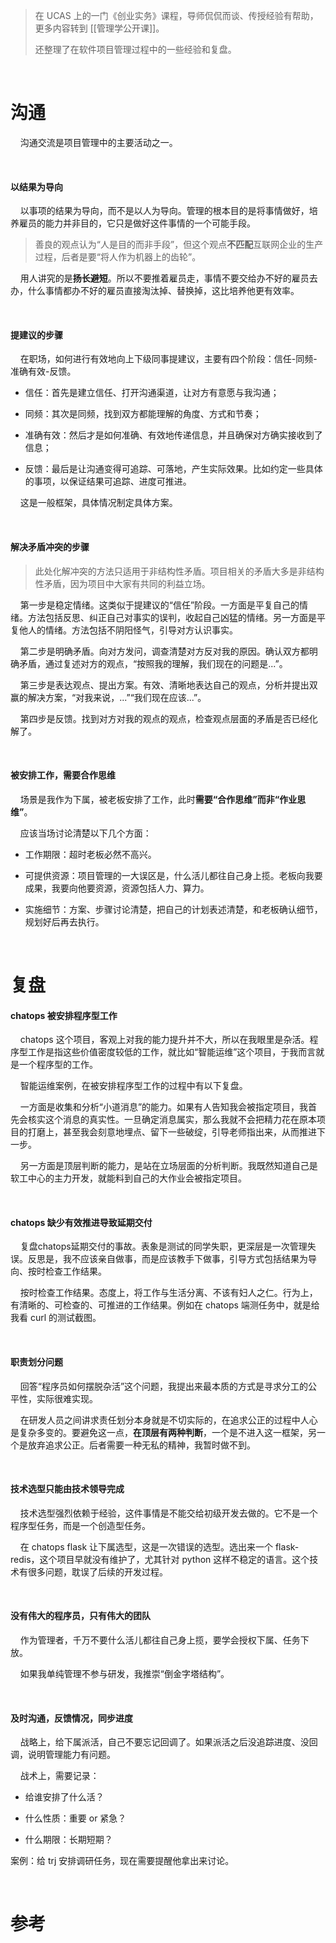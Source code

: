 > 在 UCAS 上的一门《创业实务》课程，导师侃侃而谈、传授经验有帮助，更多内容转到 [[管理学公开课]]。
> 
> 还整理了在软件项目管理过程中的一些经验和复盘。

    

# 沟通

    沟通交流是项目管理中的主要活动之一。

    

#### 以结果为导向

    以事项的结果为导向，而不是以人为导向。管理的根本目的是将事情做好，培养雇员的能力并非目的，它只是做好这件事情的一个可能手段。

> 善良的观点认为“人是目的而非手段”，但这个观点**不匹配**互联网企业的生产过程，后者是要“将人作为机器上的齿轮”。

    用人讲究的是**扬长避短**。所以不要推着雇员走，事情不要交给办不好的雇员去办，什么事情都办不好的雇员直接淘汰掉、替换掉，这比培养他更有效率。

    

#### 提建议的步骤

    在职场，如何进行有效地向上下级同事提建议，主要有四个阶段：信任-同频-准确有效-反馈。

- 信任：首先是建立信任、打开沟通渠道，让对方有意愿与我沟通；

- 同频：其次是同频，找到双方都能理解的角度、方式和节奏；

- 准确有效：然后才是如何准确、有效地传递信息，并且确保对方确实接收到了信息；

- 反馈：最后是让沟通变得可追踪、可落地，产生实际效果。比如约定一些具体的事项，以保证结果可追踪、进度可推进。

    这是一般框架，具体情况制定具体方案。

    

#### 解决矛盾冲突的步骤

> 此处化解冲突的方法只适用于非结构性矛盾。项目相关的矛盾大多是非结构性矛盾，因为项目中大家有共同的利益立场。

    第一步是稳定情绪。这类似于提建议的“信任”阶段。一方面是平复自己的情绪。方法包括反思、纠正自己对事实的误判，收起自己凶猛的情绪。另一方面是平复他人的情绪。方法包括不阴阳怪气，引导对方认识事实。

    第二步是明确矛盾。向对方发问，调查清楚对方反对我的原因。确认双方都明确矛盾，通过复述对方的观点，“按照我的理解，我们现在的问题是...”。

    第三步是表达观点、提出方案。有效、清晰地表达自己的观点，分析并提出双赢的解决方案，“对我来说，...”“我们现在应该...”。

    第四步是反馈。找到对方对我的观点的观点，检查观点层面的矛盾是否已经化解了。

    

#### 被安排工作，需要合作思维

    场景是我作为下属，被老板安排了工作，此时**需要“合作思维”而非“作业思维”**。

    应该当场讨论清楚以下几个方面：

- 工作期限：超时老板必然不高兴。

- 可提供资源：项目管理的一大误区是，什么活儿都往自己身上揽。老板向我要成果，我要向他要资源，资源包括人力、算力。

- 实施细节：方案、步骤讨论清楚，把自己的计划表述清楚，和老板确认细节，规划好后再去执行。

    

# 复盘

#### chatops 被安排程序型工作

    chatops 这个项目，客观上对我的能力提升并不大，所以在我眼里是杂活。程序型工作是指这些价值密度较低的工作，就比如“智能运维”这个项目，于我而言就是一个程序型的工作。

    智能运维案例，在被安排程序型工作的过程中有以下复盘。

    一方面是收集和分析“小道消息”的能力。如果有人告知我会被指定项目，我首先会核实这个消息的真实性。一旦确定消息属实，那么我就不会把精力花在原本项目的打磨上，甚至我会刻意地埋点、留下一些破绽，引导老师指出来，从而推进下一步。

    另一方面是顶层判断的能力，是站在立场层面的分析判断。我既然知道自己是软工中心的主力开发，就能料到自己的大作业会被指定项目。

    

#### chatops 缺少有效推进导致延期交付

    复盘chatops延期交付的事故。表象是测试的同学失职，更深层是一次管理失误。反思是，我不应该亲自做事，而是应该教手下做事，引导方式包括结果为导向、按时检查工作结果。

    按时检查工作结果。态度上，将工作与生活分离、不该有妇人之仁。行为上，有清晰的、可检查的、可推进的工作结果。例如在 chatops 端测任务中，就是给我看 curl 的测试截图。

    

#### 职责划分问题

    回答“程序员如何摆脱杂活”这个问题，我提出来最本质的方式是寻求分工的公平性，实际很难实现。

    在研发人员之间讲求责任划分本身就是不切实际的，在追求公正的过程中人心是复杂多变的。要避免这一点，**在顶层有两种判断**，一个是不进入这一框架，另一个是放弃追求公正。后者需要一种无私的精神，我暂时做不到。

    

#### 技术选型只能由技术领导完成

    技术选型强烈依赖于经验，这件事情是不能交给初级开发去做的。它不是一个程序型任务，而是一个创造型任务。

    在 chatops flask 让下属选型，这是一次错误的选型。选出来一个 flask-redis，这个项目早就没有维护了，尤其针对 python 这样不稳定的语言。这个技术有很多问题，耽误了后续的开发过程。

    

#### 没有伟大的程序员，只有伟大的团队

    作为管理者，千万不要什么活儿都往自己身上揽，要学会授权下属、任务下放。 

    如果我单纯管理不参与研发，我推崇“倒金字塔结构”。

    

#### 及时沟通，反馈情况，同步进度

    战略上，给下属派活，自己不要忘记回调了。如果派活之后没追踪进度、没回调，说明管理能力有问题。

    战术上，需要记录：

- 给谁安排了什么活？

- 什么性质：重要 or 紧急？

- 什么期限：长期短期？

案例：给 trj 安排调研任务，现在需要提醒他拿出来讨论。

    

# 参考
